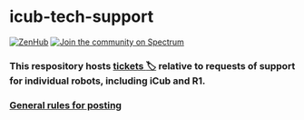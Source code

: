 # icub-tech-support

[![ZenHub](https://img.shields.io/badge/Shipping_faster_with-ZenHub-435198.svg)](https://zenhub.com)
[![Join the community on Spectrum](https://withspectrum.github.io/badge/badge.svg)](https://spectrum.chat/icub)

### This respository hosts [**tickets :label:**](../../issues) relative to requests of support for individual robots, including iCub and R1.

### [General rules for posting](/.github/SUPPORT.md)
